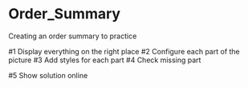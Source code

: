 # Order_Summary
Creating an order summary to practice

#1 Display everything on the right place
#2 Configure each part of the picture
#3 Add styles for each part
#4 Check missing part

#5 Show solution online
